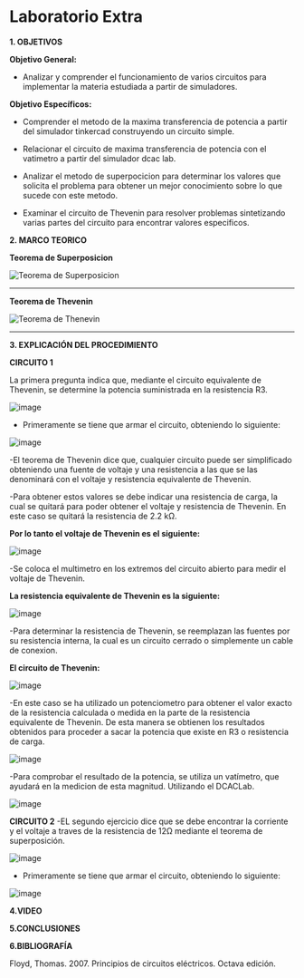 # Laboratorio Extra

**1. OBJETIVOS** 

**Objetivo General:**

* Analizar y comprender el funcionamiento de varios circuitos para implementar la materia estudiada a partir de simuladores. 

**Objetivo Específicos:**

* Comprender el metodo de la maxima transferencia de potencia a partir del simulador tinkercad construyendo un circuito simple.

* Relacionar el circuito de maxima transferencia de potencia con el vatimetro a partir del simulador dcac lab. 

* Analizar el metodo de superpocicion para determinar los valores que solicita el problema para obtener un mejor conocimiento sobre lo que sucede con este metodo.

* Examinar el circuito de Thevenin para resolver problemas sintetizando varias partes del circuito para encontrar valores especificos. 

**2. MARCO TEORICO**

**Teorema de Superposicion**

![Teorema de Superposicion](https://user-images.githubusercontent.com/105677231/183779585-1b03486a-34cc-4254-8b9f-724ee45ec4a6.JPG)
***

**Teorema de Thevenin**

![Teorema de Thenevin](https://user-images.githubusercontent.com/105677231/183779622-ea299748-cc84-4351-994f-2c0c6d47798f.JPG)
***

**3. EXPLICACIÓN DEL PROCEDIMIENTO**

**CIRCUITO 1**

La primera pregunta indica que, mediante el circuito equivalente de Thevenin, se determine la potencia suministrada en la resistencia R3.

![image](https://user-images.githubusercontent.com/105677231/183782985-db0dea3b-fb36-4ad9-9761-4d5fa18efe9d.png)

- Primeramente se tiene que armar el circuito, obteniendo lo siguiente:

![image](https://user-images.githubusercontent.com/105677231/183783044-e79cb572-3baa-48fb-93a1-163bce45ba65.png)

-El teorema de Thevenin dice que, cualquier circuito puede ser simplificado obteniendo una fuente de voltaje y una resistencia a las que se las denominará con el voltaje y resistencia equivalente de Thevenin. 

-Para obtener estos valores se debe indicar una resistencia de carga, la cual se quitará para poder obtener el voltaje y resistencia de Thevenin. En este caso se quitará la resistencia de 2.2 kΩ. 

**Por lo tanto el voltaje de Thevenin es el siguiente:**

![image](https://user-images.githubusercontent.com/105677231/183783388-b08cdfaf-caae-4325-9f30-30032a37beef.png)

-Se coloca el multimetro en los extremos del circuito abierto para medir el voltaje de Thevenin.

**La resistencia equivalente de Thevenin es la siguiente:**

![image](https://user-images.githubusercontent.com/105677231/183783492-1861766b-7bc7-48e2-9e2f-c1dccba5ee8f.png)

-Para determinar la resistencia de Thevenin, se reemplazan las fuentes por su resistencia interna, la cual es un circuito cerrado o simplemente un cable de conexion. 

**El circuito de Thevenin:**

![image](https://user-images.githubusercontent.com/105677231/183783652-f708807f-f448-4112-8d55-019b02aa9df0.png)

-En este caso se ha utilizado un potenciometro para obtener el valor exacto de la resistencia calculada o medida en la parte de la resistencia equivalente de Thevenin. De esta manera se obtienen los resultados obtenidos para proceder a sacar la potencia que existe en R3 o resistencia de carga. 

![image](https://user-images.githubusercontent.com/105677231/183784022-a97cc58f-c4ef-4a8e-be4c-0725fa02398c.png)

-Para comprobar el resultado de la potencia, se utiliza un vatímetro, que ayudará en la medicion de esta magnitud. Utilizando el DCACLab.

![image](https://user-images.githubusercontent.com/105677231/183783895-b79c66d6-6493-4159-995a-2f201475a55f.png)

**CIRCUITO 2**
-EL segundo ejercicio dice que se debe encontrar la corriente y el voltaje a traves de la resistencia de 12Ω mediante el teorema de superposición. 

![image](https://user-images.githubusercontent.com/105677231/184025417-de69e5de-ced4-4843-bcd7-13b23b2bac79.png)

- Primeramente se tiene que armar el circuito, obteniendo lo siguiente:

![image](https://user-images.githubusercontent.com/105677231/184025522-6f4939d2-ff9f-48ce-a7b1-2b6782ca41f6.png)




**4.VIDEO**

**5.CONCLUSIONES**

**6.BIBLIOGRAFÍA**

Floyd, Thomas. 2007. Principios de circuitos eléctricos. Octava edición.




